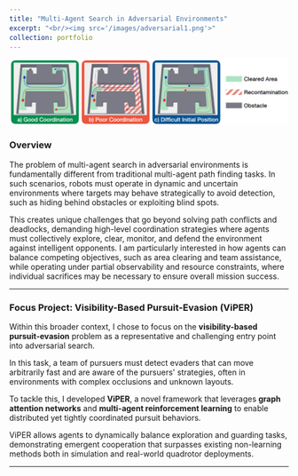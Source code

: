 ```yaml
---
title: "Multi-Agent Search in Adversarial Environments"
excerpt: "<br/><img src='/images/adversarial1.png'>"
collection: portfolio
---
```


![ViPER Project](/images/adversarial2.png)

### Overview
The problem of multi-agent search in adversarial environments is fundamentally different from traditional multi-agent path finding tasks. In such scenarios, robots must operate in dynamic and uncertain environments where targets may behave strategically to avoid detection, such as hiding behind obstacles or exploiting blind spots.

This creates unique challenges that go beyond solving path conflicts and deadlocks, demanding high-level coordination strategies where agents must collectively explore, clear, monitor, and defend the environment against intelligent opponents. I am particularly interested in how agents can balance competing objectives, such as area clearing and team assistance, while operating under partial observability and resource constraints, where individual sacrifices may be necessary to ensure overall mission success.

---

### Focus Project: Visibility-Based Pursuit-Evasion (ViPER)
Within this broader context, I chose to focus on the **visibility-based pursuit-evasion** problem as a representative and challenging entry point into adversarial search.

In this task, a team of pursuers must detect evaders that can move arbitrarily fast and are aware of the pursuers' strategies, often in environments with complex occlusions and unknown layouts.

To tackle this, I developed **ViPER**, a novel framework that leverages **graph attention networks** and **multi-agent reinforcement learning** to enable distributed yet tightly coordinated pursuit behaviors.

ViPER allows agents to dynamically balance exploration and guarding tasks, demonstrating emergent cooperation that surpasses existing non-learning methods both in simulation and real-world quadrotor deployments.

---

 
